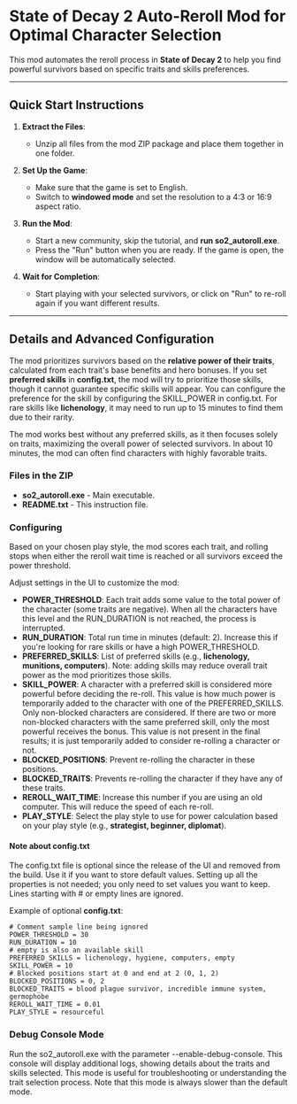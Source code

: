 # State of Decay 2 Auto-Reroll Mod for Optimal Character Selection

This mod automates the reroll process in **State of Decay 2** to help you find powerful survivors based on specific traits and skills preferences.

---

## Quick Start Instructions

1. **Extract the Files**:
   - Unzip all files from the mod ZIP package and place them together in one folder.

2. **Set Up the Game**:
   - Make sure that the game is set to English.
   - Switch to **windowed mode** and set the resolution to a 4:3 or 16:9 aspect ratio.

3. **Run the Mod**:
   - Start a new community, skip the tutorial, and **run so2_autoroll.exe**.
   - Press the "Run" button when you are ready. If the game is open, the window will be automatically selected.
   
4. **Wait for Completion**:
   - Start playing with your selected survivors, or click on "Run" to re-roll again if you want different results.

---

## Details and Advanced Configuration

The mod prioritizes survivors based on the **relative power of their traits**, calculated from each trait's base benefits and hero bonuses. If you set **preferred skills** in **config.txt**, the mod will try to prioritize those skills, though it cannot guarantee specific skills will appear. You can configure the preference for the skill by configuring the SKILL_POWER in config.txt. For rare skills like **lichenology**, it may need to run up to 15 minutes to find them due to their rarity.

The mod works best without any preferred skills, as it then focuses solely on traits, maximizing the overall power of selected survivors. In about 10 minutes, the mod can often find characters with highly favorable traits.

### Files in the ZIP

- **so2_autoroll.exe** - Main executable.
- **README.txt** - This instruction file.

### Configuring

Based on your chosen play style, the mod scores each trait, and rolling stops when either the reroll wait time is reached or all survivors exceed the power threshold.

Adjust settings in the UI to customize the mod:
- **POWER_THRESHOLD**: Each trait adds some value to the total power of the character (some traits are negative). When all the characters have this level and the RUN_DURATION is not reached, the process is interrupted.
- **RUN_DURATION**: Total run time in minutes (default: 2). Increase this if you're looking for rare skills or have a high POWER_THRESHOLD.
- **PREFERRED_SKILLS**: List of preferred skills (e.g., **lichenology, munitions, computers**). Note: adding skills may reduce overall trait power as the mod prioritizes those skills.
- **SKILL_POWER**: A character with a preferred skill is considered more powerful before deciding the re-roll. This value is how much power is temporarily added to the character with one of the PREFERRED_SKILLS. Only non-blocked characters are considered. If there are two or more non-blocked characters with the same preferred skill, only the most powerful receives the bonus. This value is not present in the final results; it is just temporarily added to consider re-rolling a character or not.
- **BLOCKED_POSITIONS**: Prevent re-rolling the character in these positions.
- **BLOCKED_TRAITS**: Prevents re-rolling the character if they have any of these traits.
- **REROLL_WAIT_TIME**: Increase this number if you are using an old computer. This will reduce the speed of each re-roll.
- **PLAY_STYLE**: Select the play style to use for power calculation based on your play style (e.g., **strategist, beginner, diplomat**).
#### Note about config.txt
The config.txt file is optional since the release of the UI and removed from the build. Use it if you want to store default values. Setting up all the properties is not needed; you only need to set values you want to keep. Lines starting with # or empty lines are ignored.

Example of optional **config.txt**:

```plaintext
# Comment sample line being ignored
POWER_THRESHOLD = 30
RUN_DURATION = 10
# empty is also an available skill
PREFERRED_SKILLS = lichenology, hygiene, computers, empty
SKILL_POWER = 10
# Blocked positions start at 0 and end at 2 (0, 1, 2)
BLOCKED_POSITIONS = 0, 2
BLOCKED_TRAITS = blood plague survivor, incredible immune system, germophobe
REROLL_WAIT_TIME = 0.01
PLAY_STYLE = resourceful
```

### Debug Console Mode
Run the so2_autoroll.exe with the parameter --enable-debug-console. This console will display additional logs, showing details about the traits and skills selected. This mode is useful for troubleshooting or understanding the trait selection process. Note that this mode is always slower than the default mode.